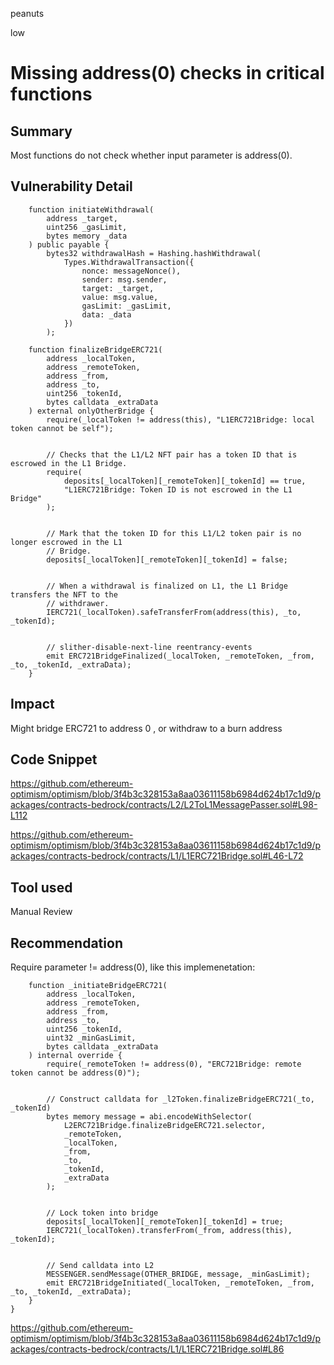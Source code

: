 peanuts

low

# Missing address(0) checks in critical functions

## Summary

Most functions do not check whether input parameter is address(0).

## Vulnerability Detail

```solidity
    function initiateWithdrawal(
        address _target,
        uint256 _gasLimit,
        bytes memory _data
    ) public payable {
        bytes32 withdrawalHash = Hashing.hashWithdrawal(
            Types.WithdrawalTransaction({
                nonce: messageNonce(),
                sender: msg.sender,
                target: _target,
                value: msg.value,
                gasLimit: _gasLimit,
                data: _data
            })
        );
```
```solidity
    function finalizeBridgeERC721(
        address _localToken,
        address _remoteToken,
        address _from,
        address _to,
        uint256 _tokenId,
        bytes calldata _extraData
    ) external onlyOtherBridge {
        require(_localToken != address(this), "L1ERC721Bridge: local token cannot be self");


        // Checks that the L1/L2 NFT pair has a token ID that is escrowed in the L1 Bridge.
        require(
            deposits[_localToken][_remoteToken][_tokenId] == true,
            "L1ERC721Bridge: Token ID is not escrowed in the L1 Bridge"
        );


        // Mark that the token ID for this L1/L2 token pair is no longer escrowed in the L1
        // Bridge.
        deposits[_localToken][_remoteToken][_tokenId] = false;


        // When a withdrawal is finalized on L1, the L1 Bridge transfers the NFT to the
        // withdrawer.
        IERC721(_localToken).safeTransferFrom(address(this), _to, _tokenId);


        // slither-disable-next-line reentrancy-events
        emit ERC721BridgeFinalized(_localToken, _remoteToken, _from, _to, _tokenId, _extraData);
    }
```


## Impact

Might bridge ERC721 to address 0 , or withdraw to a burn address

## Code Snippet

https://github.com/ethereum-optimism/optimism/blob/3f4b3c328153a8aa03611158b6984d624b17c1d9/packages/contracts-bedrock/contracts/L2/L2ToL1MessagePasser.sol#L98-L112

https://github.com/ethereum-optimism/optimism/blob/3f4b3c328153a8aa03611158b6984d624b17c1d9/packages/contracts-bedrock/contracts/L1/L1ERC721Bridge.sol#L46-L72

## Tool used

Manual Review

## Recommendation

Require parameter != address(0), like this implemenetation: 
```solidity
    function _initiateBridgeERC721(
        address _localToken,
        address _remoteToken,
        address _from,
        address _to,
        uint256 _tokenId,
        uint32 _minGasLimit,
        bytes calldata _extraData
    ) internal override {
        require(_remoteToken != address(0), "ERC721Bridge: remote token cannot be address(0)");


        // Construct calldata for _l2Token.finalizeBridgeERC721(_to, _tokenId)
        bytes memory message = abi.encodeWithSelector(
            L2ERC721Bridge.finalizeBridgeERC721.selector,
            _remoteToken,
            _localToken,
            _from,
            _to,
            _tokenId,
            _extraData
        );


        // Lock token into bridge
        deposits[_localToken][_remoteToken][_tokenId] = true;
        IERC721(_localToken).transferFrom(_from, address(this), _tokenId);


        // Send calldata into L2
        MESSENGER.sendMessage(OTHER_BRIDGE, message, _minGasLimit);
        emit ERC721BridgeInitiated(_localToken, _remoteToken, _from, _to, _tokenId, _extraData);
    }
}
```
https://github.com/ethereum-optimism/optimism/blob/3f4b3c328153a8aa03611158b6984d624b17c1d9/packages/contracts-bedrock/contracts/L1/L1ERC721Bridge.sol#L86
